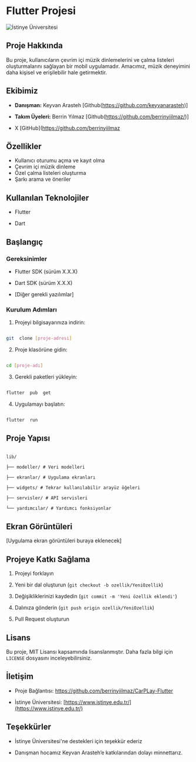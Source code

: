
# Flutter Projesi

  

![İstinye Üniversitesi](https://www.unitededucation.com/linklogoch/istinye-university-logo.png)

  

## Proje Hakkında

Bu proje, kullanıcıların çevrim içi müzik dinlemelerini ve çalma listeleri oluşturmalarını sağlayan bir mobil uygulamadır. Amacımız, müzik deneyimini daha kişisel ve erişilebilir hale getirmektir.

  

## Ekibimiz

-  **Danışman:** Keyvan Arasteh [Github(https://github.com/keyvanarasteh)]

-  **Takım Üyeleri:** Berrin Yılmaz [Github(https://github.com/berrinyiilmaz/)]

- X [GitHub](https://github.com/berrinyiilmaz

  

## Özellikler


-   Kullanıcı oturumu açma ve kayıt olma
-   Çevrim içi müzik dinleme
-   Özel çalma listeleri oluşturma
-   Şarkı arama ve öneriler




  

## Kullanılan Teknolojiler

- Flutter

- Dart



  

## Başlangıç

  

### Gereksinimler

- Flutter SDK (sürüm X.X.X)

- Dart SDK (sürüm X.X.X)

- [Diğer gerekli yazılımlar]

  

### Kurulum Adımları

1. Projeyi bilgisayarınıza indirin:

```bash

git  clone [proje-adresi]

```

  

2. Proje klasörüne gidin:

```bash

cd [proje-adı]

```

  

3. Gerekli paketleri yükleyin:

```bash

flutter  pub  get

```

  

4. Uygulamayı başlatın:

```bash

flutter  run

```

  

## Proje Yapısı

```

lib/

├── modeller/ # Veri modelleri

├── ekranlar/ # Uygulama ekranları

├── widgets/ # Tekrar kullanılabilir arayüz öğeleri

├── servisler/ # API servisleri

└── yardımcılar/ # Yardımcı fonksiyonlar

```

  

## Ekran Görüntüleri

[Uygulama ekran görüntüleri buraya eklenecek]

  

## Projeye Katkı Sağlama

1. Projeyi forklayın

2. Yeni bir dal oluşturun (`git checkout -b ozellik/YeniOzellik`)

3. Değişikliklerinizi kaydedin (`git commit -m 'Yeni özellik eklendi'`)

4. Dalınıza gönderin (`git push origin ozellik/YeniOzellik`)

5. Pull Request oluşturun

  

## Lisans

Bu proje, MIT Lisansı kapsamında lisanslanmıştır. Daha fazla bilgi için `LICENSE` dosyasını inceleyebilirsiniz.

  

## İletişim

- Proje Bağlantısı: https://github.com/berrinyiilmaz/CarPLay-Flutter

- İstinye Üniversitesi: [https://www.istinye.edu.tr/](https://www.istinye.edu.tr/)

  

## Teşekkürler

- İstinye Üniversitesi'ne destekleri için teşekkür ederiz

- Danışman hocamız Keyvan Arasteh’e katkılarından dolayı minnettarız.

  
  

